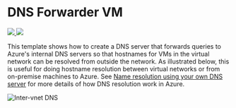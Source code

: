 # DNS Forwarder VM

<a href="https://portal.azure.com/#create/Microsoft.Template/uri/https%3A%2F%2Fraw.githubusercontent.com%2FTVDKoni%2Fazure-quickstart-templates%2Fmaster%2F301-dns-forwarder%2Fazuredeploy.json" target="_blank">
    <img src="http://azuredeploy.net/deploybutton.png"/>
</a>
<a href="http://armviz.io/#/?load=https%3A%2F%2Fraw.githubusercontent.com%2FTVDKoni%2Fazure-quickstart-templates%2Fmaster%2F301-dns-forwarder%2Fazuredeploy.json" target="_blank">
    <img src="http://armviz.io/visualizebutton.png"/>
</a>

This template shows how to create a DNS server that forwards queries to Azure's internal DNS servers so that hostnames for VMs in the virtual network can be resolved from outside the network.  As illustrated below, this is useful for doing hostname resolution between virtual networks or from on-premise machines to Azure. See [Name resolution using your own DNS server](https://azure.microsoft.com/documentation/articles/virtual-networks-name-resolution-for-vms-and-role-instances/#name-resolution-using-your-own-dns-server) for more details of how DNS resolution work in Azure.

![Inter-vnet DNS](https://raw.githubusercontent.com/TVDKoni/azure-quickstart-templates/master/301-dns-forwarder/images/inter-vnet-dns.png)
